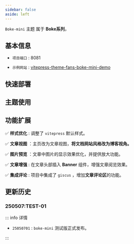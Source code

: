 ```yaml
---
sidebar: false
aside: left
---
```


`Boke-mini` 主题 属于 **Boke系列**，

## 基本信息

- `项目端口` : 8081

- `示例网站` : [vitepress-theme-fans-boke-mini-demo](https://hengqianfan.github.io/vitepress-theme-fans-boke-mini-demo/)


## 快速部署

## 主题使用




## 功能扩展

✅ **样式优化** : 调整了 `vitepress` 默认样式。  

✅ **文章视图** ：主页改为文章视图，**将文档网站风格改为博客视角。**  

✅ **图片预览** ：文章中图片的显示效果优化，并提供放大功能。  

✅ **文章增强** : 在文章头部插入 **Banner** 组件，增强文章阅览效果。  

✅ **集成评论** : 项目中集成了 `giscus` ，增加**文章评论区**的功能。  






> 


## 更新历史

### 250507:TEST-01   

::: info 详情

- `25050701` :  `boke-mini` 测试版正式发布。

:::